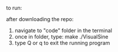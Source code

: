 to run:

after downloading the repo:
1) navigate to "code" folder in the terminal
2) once in folder, type:
      make
      ./VisualSine
3) type Q or q to exit the running program
